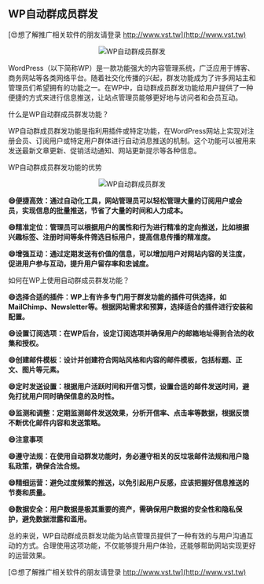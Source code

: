 ## **WP自动群成员群发**

[😍想了解推广相关软件的朋友请登录 http://www.vst.tw](http://www.vst.tw)

 <center><img src="https://vst.tw/MP4/tuiguang/png/4.png" alt="WP自动群成员群发"></center>

WordPress（以下简称WP）是一款功能强大的内容管理系统，广泛应用于博客、商务网站等各类网络平台。随着社交化传播的兴起，群发功能成为了许多网站主和管理员们希望拥有的功能之一。在WP中，自动群成员群发功能给用户提供了一种便捷的方式来进行信息推送，让站点管理员能够更好地与访问者和会员互动。

什么是WP自动群成员群发功能？

WP自动群成员群发功能是指利用插件或特定功能，在WordPress网站上实现对注册会员、订阅用户或特定用户群体进行自动消息推送的机制。这个功能可以被用来发送最新文章更新、促销活动通知、网站更新提示等各种信息。

WP自动群成员群发功能的优势

 <center><img src="https://vst.tw/MP4/tuiguang/png/3.png" alt="WP自动群成员群发"></center>

**😄便捷高效：通过自动化工具，网站管理员可以轻松管理大量的订阅用户或会员，实现信息的批量推送，节省了大量的时间和人力成本。**

**😄精准定位：管理员可以根据用户的属性和行为进行精准的定向推送，比如根据兴趣标签、注册时间等条件筛选目标用户，提高信息传播的精准度。**

**😄增强互动：通过定期发送有价值的信息，可以增加用户对网站内容的关注度，促进用户参与互动，提升用户留存率和忠诚度。**

如何在WP上使用自动群成员群发功能？

**😄选择合适的插件：WP上有许多专门用于群发功能的插件可供选择，如MailChimp、Newsletter等。根据网站需求和预算，选择适合的插件进行安装和配置。**

**😄设置订阅选项：在WP后台，设定订阅选项并确保用户的邮箱地址得到合法的收集和授权。**

**😄创建邮件模板：设计并创建符合网站风格和内容的邮件模板，包括标题、正文、图片等元素。**

**😄定时发送设置：根据用户活跃时间和开信习惯，设置合适的邮件发送时间，避免打扰用户同时确保信息的及时性。**

**😄监测和调整：定期监测邮件发送效果，分析开信率、点击率等数据，根据反馈不断优化邮件内容和发送策略。**

**😄注意事项**

**😄遵守法规：在使用自动群发功能时，务必遵守相关的反垃圾邮件法规和用户隐私政策，确保合法合规。**

**😄精细运营：避免过度频繁的推送，以免引起用户反感，应该把握好信息推送的节奏和质量。**

**😄数据安全：用户数据是极其重要的资产，需确保用户数据的安全性和隐私保护，避免数据泄露和滥用。**

总的来说，WP自动群成员群发功能为站点管理员提供了一种有效的与用户沟通互动的方式。合理使用这项功能，不仅能够提升用户体验，还能够帮助网站实现更好的运营效果。

[😍想了解推广相关软件的朋友请登录 http://www.vst.tw](http://www.vst.tw)



